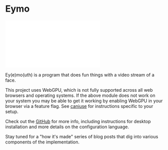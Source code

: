 # Eymo

![Eymo Module](./eymo.html)

Ey(e)mo(uth) is a program that does fun things with a video stream of a face.

This project uses WebGPU, which is not fully supported across all web browsers and operating systems. If the above module does not work on your system you may be able to get it working by enabling WebGPU in your browser via a feature flag. See [caniuse](https://caniuse.com/webgpu) for instructions specific to your setup.

Check out the [GitHub](https://github.com/jackrr/eymo) for more info, including instructions for desktop installation and more details on the configuration language.

Stay tuned for a "how it's made" series of blog posts that dig into various components of the implementation.
